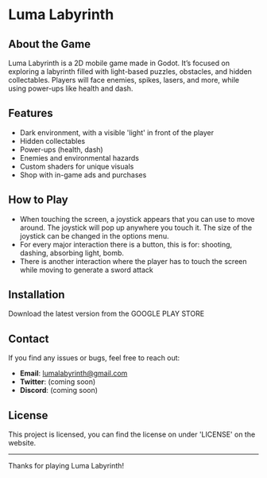 # Luma Labyrinth

## About the Game
Luma Labyrinth is a 2D mobile game made in Godot. It’s focused on exploring a labyrinth filled with light-based puzzles, obstacles, and hidden collectables. Players will face enemies, spikes, lasers, and more, while using power-ups like health and dash.

## Features
- Dark environment, with a visible 'light' in front of the player
- Hidden collectables
- Power-ups (health, dash)
- Enemies and environmental hazards
- Custom shaders for unique visuals
- Shop with in-game ads and purchases

## How to Play
- When touching the screen, a joystick appears that you can use to move around. The joystick will pop up anywhere you touch it. The size of the joystick can be changed in the options menu. 
- For every major interaction there is a button, this is for: shooting, dashing, absorbing light, bomb.
- There is another interaction where the player has to touch the screen while moving to generate a sword attack

## Installation
Download the latest version from the GOOGLE PLAY STORE

## Contact
If you find any issues or bugs, feel free to reach out:

- **Email**: lumalabyrinth@gmail.com
- **Twitter**: (coming soon)
- **Discord**: (coming soon)

## License
This project is licensed, you can find the license on under 'LICENSE' on the website.

---

Thanks for playing Luma Labyrinth!
